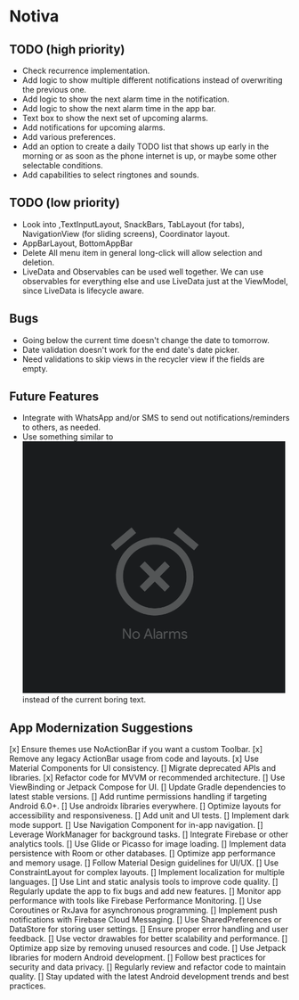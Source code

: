# Notiva

## TODO (high priority)

* Check recurrence implementation.
* Add logic to show multiple different notifications instead of overwriting the previous one.
* Add logic to show the next alarm time in the notification.
* Add logic to show the next alarm time in the app bar.
* Text box to show the next set of upcoming alarms.
* Add notifications for upcoming alarms.
* Add various preferences.
* Add an option to create a daily TODO list that shows up early in the morning or as soon as the phone internet is up, or maybe some other selectable conditions.
* Add capabilities to select ringtones and sounds.

## TODO (low priority)

* Look into ,TextInputLayout, SnackBars, TabLayout (for tabs), NavigationView (for sliding screens), Coordinator layout.
* AppBarLayout, BottomAppBar
* Delete All menu item in general long-click will allow selection and deletion.
* LiveData and Observables can be used well together. We can use observables for everything else and use LiveData just at the ViewModel, since LiveData is lifecycle aware.

## Bugs

* Going below the current time doesn't change the date to tomorrow.
* Date validation doesn't work for the end date's date picker.
* Need validations to skip views in the recycler view if the fields are empty.

## Future Features

- Integrate with WhatsApp and/or SMS to send out notifications/reminders to others, as needed.
- Use something similar to ![Empty Reminder screen](./resources/empty_reminder_screen.png) instead of the current boring text.

## App Modernization Suggestions

[x] Ensure themes use NoActionBar if you want a custom Toolbar.
[x] Remove any legacy ActionBar usage from code and layouts.
[x] Use Material Components for UI consistency.
[] Migrate deprecated APIs and libraries.
[x] Refactor code for MVVM or recommended architecture.
[] Use ViewBinding or Jetpack Compose for UI.
[] Update Gradle dependencies to latest stable versions.
[] Add runtime permissions handling if targeting Android 6.0+.
[] Use androidx libraries everywhere.
[] Optimize layouts for accessibility and responsiveness.
[] Add unit and UI tests.
[] Implement dark mode support.
[] Use Navigation Component for in-app navigation.
[] Leverage WorkManager for background tasks.
[] Integrate Firebase or other analytics tools.
[] Use Glide or Picasso for image loading.
[] Implement data persistence with Room or other databases.
[] Optimize app performance and memory usage.
[] Follow Material Design guidelines for UI/UX.
[] Use ConstraintLayout for complex layouts.
[] Implement localization for multiple languages.
[] Use Lint and static analysis tools to improve code quality.
[] Regularly update the app to fix bugs and add new features.
[] Monitor app performance with tools like Firebase Performance Monitoring.
[] Use Coroutines or RxJava for asynchronous programming.
[] Implement push notifications with Firebase Cloud Messaging.
[] Use SharedPreferences or DataStore for storing user settings.
[] Ensure proper error handling and user feedback.
[] Use vector drawables for better scalability and performance.
[] Optimize app size by removing unused resources and code.
[] Use Jetpack libraries for modern Android development.
[] Follow best practices for security and data privacy.
[] Regularly review and refactor code to maintain quality.
[] Stay updated with the latest Android development trends and best practices.

